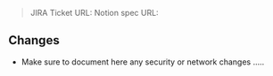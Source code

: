 <!-- Please fill out as much as you can. Feel free to remove all irrelevant bits -->

> JIRA Ticket URL:
> Notion spec URL:

## Changes
- Make sure to document here any security or network changes  .....

